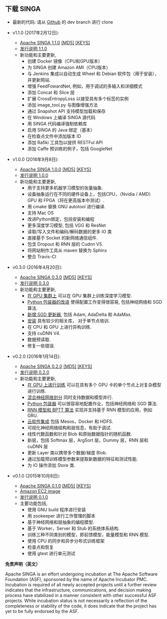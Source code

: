 ## 下载 SINGA

* 最新的代码: 请从 [Github](https://github.com/apache/incubator-singa) 的 dev branch 进行 clone

* v1.1.0 (2017年2月12日):
     * [Apache SINGA 1.1.0](http://www.apache.org/dyn/closer.cgi/incubator/singa/1.1.0/apache-singa-incubating-1.1.0.tar.gz)
      [\[MD5\]](https://dist.apache.org/repos/dist/release/incubator/singa/1.1.0/apache-singa-incubating-1.1.0.tar.gz.md5)
      [\[KEYS\]](https://dist.apache.org/repos/dist/release/incubator/singa/1.1.0/KEYS)
    * [发行说明 1.1.0](releases/RELEASE_NOTES_1.1.0.html)
    * 新功能和主要更新,
        * 创建 Docker 镜像（CPU和GPU版本）
        * 为 SINGA 创建 Amazon AMI（CPU版本）
        * 与 Jenkins 集成以自动生成 Wheel 和 Debian 软件包（用于安装），并更新网站.
        * 增强 FeedFowardNet, 例如，用于调试的多输入和详细模式
        * 添加 Concat 和 Slice 层
        * 扩展 CrossEntropyLoss 以接受具有多个标签的实例
        * 添加 image_tool.py 与图像增强方法
        * 通过 Snapshot API 支持模型加载和保存
        * 在 Windows 上编译 SINGA 源代码
        * 用 SINGA 代码编译强制依赖库
        * 启用 S​​INGA 的 Java 绑定（基本）
        * 在检查点文件中添加版本 ID
        * 添加 Rafiki 工具包以提供 RESTFul API
        * 添加 Caffe 预训练的例子，包括 GoogleNet



* v1.0.0 (2016年9月8日):
    * [Apache SINGA 1.0.0](https://archive.apache.org/dist/incubator/singa/1.0.0/apache-singa-incubating-1.0.0.tar.gz)
      [\[MD5\]](https://archive.apache.org/dist/incubator/singa/1.0.0/apache-singa-incubating-1.0.0.tar.gz.md5)
      [\[KEYS\]](https://archive.apache.org/dist/incubator/singa//1.0.0/KEYS)
    * [发行说明 1.0.0](releases/RELEASE_NOTES_1.0.0.html)
    * 新功能和主要更新,
        * 用于支持更多机器学习模型的张量抽象.
        * 设备抽象运行在不同的硬件设备上，包括CPU，（Nvidia / AMD）GPU 和 FPGA（将在更高版本中测试）.
        * 用 cmake 替换 GNU autotool 进行编译.
        * 支持 Mac OS
        * 改进Python绑定，包括安装和编程
        * 更多深度学习模型, 包括 VGG 和 ResNet
        * 读取/写入文件和编码/解码数据的更多 IO 类
        * 直接基于 Socket 的新网络通信组件.
        * 包含 Dropout 和 RNN 层的 Cudnn V5.
        * 将网站制作工具从 maven 替换为 Sphinx
        * 整合 Travis-CI


* v0.3.0 (2016年4月20日):
    * [Apache SINGA 0.3.0](https://archive.apache.org/dist/incubator/singa/0.3.0/apache-singa-incubating-0.3.0.tar.gz)
      [\[MD5\]](https://archive.apache.org/dist/incubator/singa/0.3.0/apache-singa-incubating-0.3.0.tar.gz.md5)
      [\[KEYS\]](https://archive.apache.org/dist/incubator/singa/0.3.0/KEYS)
    * [发行说明 0.3.0](releases/RELEASE_NOTES_0.3.0.html)
    * 新功能和主要更新,
        * [在 GPU 集群上](v0.3.0/gpu.html) 可以在 GPU 集群上训练深度学习模型.
        * [Python 包装器的改进](v0.3.0/python.html) 使得配置工作变得很容易, 包括神经网络和 SGD 算法.
        * [新增 SGD 更新器](v0.3.0/updater.html), 包括 Adam, AdaDelta 和 AdaMax.
        * [安装](v0.3.0/installation.html) 具有较少的相关库， 对于单节点培训.
        * 在 CPU 和 GPU 上进行异构训练.
        * 支持 cuDNN V4.
        * 数据预读取.
        * 修复一些错误.



* v0.2.0 (2016年1月14日):
    * [Apache SINGA 0.2.0](https://archive.apache.org/dist/incubator/singa/0.2.0/apache-singa-incubating-0.2.0.tar.gz)
      [\[MD5\]](https://archive.apache.org/dist/incubator/singa/0.2.0/apache-singa-incubating-0.2.0.tar.gz.md5)
      [\[KEYS\]](https://archive.apache.org/dist/incubator/singa/0.2.0/KEYS)
    * [发行说明 0.2.0](releases/RELEASE_NOTES_0.2.0.html)
    * 新功能和主要更新,
        * [在 GPU 上进行训练](v0.2.0/gpu.html) 可以在具有多个 GPU 卡的单个节点上对复杂模型进行训练.
        * [混合神经网络划分](v0.2.0/hybrid.html) 同时支持数据和模型并行.
        * [Python 包装器](v0.2.0/python.html) 可以很容易地配置作业，包括神经网络和 SGD 算法.
        * [RNN 模型和 BPTT 算法](v0.2.0/general-rnn.html) 实现并支持基于 RNN 模型的应用，例如 GRU.
        * [云软件集成](v0.2.0/distributed-training.html) 包括 Mesos，Docker 和 HDFS.
        * 可视化神经网络结构和层信息，有助于调试.
        * 线性代数函数和针对 Blob 和原始数据指针的随机函数.
        * 新层，包括 Softmax 层，ArgSort 层，Dummy 层，RNN 层和 cuDNN 层
        * 更新 Layer 类以携带多个数据/梯度 Blob.
        * 通过加载预训练模型参数来提取新数据的特征和测试性能.
        * 为 IO 操作添加 Store 类.


* v0.1.0 (2015年10月8日):
    * [Apache SINGA 0.1.0](https://archive.apache.org/dist/incubator/singa/apache-singa-incubating-0.1.0.tar.gz)
      [\[MD5\]](https://archive.apache.org/dist/incubator/singa/apache-singa-incubating-0.1.0.tar.gz.md5)
      [\[KEYS\]](https://archive.apache.org/dist/incubator/singa/KEYS)
    * [Amazon EC2 image](https://console.aws.amazon.com/ec2/v2/home?region=ap-southeast-1#LaunchInstanceWizard:ami=ami-b41001e6)
    * [发行说明 0.1.0](releases/RELEASE_NOTES_0.1.0.html)
    * 主要功能包括,
        * 使用 GNU build 程序进行安装
        * 用 zookeeper 进行工作管理的脚本
        * 基于神经网络和层抽象的编程模型.
        * 基于 Worker，Server 和 Stub 的系统体系结构.
        * 训练三种不同类别的模型，即前馈模型，能量模型和 RNN 模型.
        * 使用 CPU 的同步和异步分布式训练框架
        * 检查点和恢复
        * 使用 gtest 进行单元测试

		
**免责声明（英文）**

Apache SINGA is an effort undergoing incubation at The Apache Software
Foundation (ASF), sponsored by the name of Apache Incubator PMC. Incubation is
required of all newly accepted projects until a further review indicates that
the infrastructure, communications, and decision making process have stabilized
in a manner consistent with other successful ASF projects. While incubation
status is not necessarily a reflection of the completeness or stability of the
code, it does indicate that the project has yet to be fully endorsed by the
ASF.
